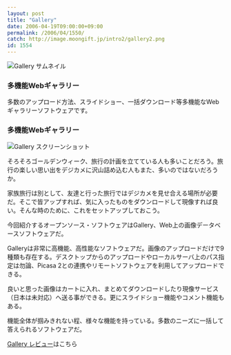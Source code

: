 ```yaml
---
layout: post
title: "Gallery"
date: 2006-04-19T09:00:00+09:00
permalink: /2006/04/1550/
catch: http://image.moongift.jp/intro2/gallery2.png
id: 1554
---
```

 ![Gallery サムネイル](http://image.moongift.jp/intro2/gallery2.t.png "Gallery サムネイル")
  

### 多機能Webギャラリー
  
多数のアップロード方法、スライドショー、一括ダウンロード等多機能なWebギャラリーソフトウェアです。  
<!--more-->  

### 多機能Webギャラリー
  

![Gallery スクリーンショット](http://image.moongift.jp/intro2/gallery2.png "Gallery スクリーンショット")

  

そろそろゴールデンウィーク、旅行の計画を立てている人も多いことだろう。旅行の楽しい思い出をデジカメに沢山詰め込む人もまた、多いのではないだろうか。

  

家族旅行は別として、友達と行った旅行ではデジカメを見せ合える場所が必要だ。そこで皆アップすれば、気に入ったものをダウンロードして現像すれば良い。そんな時のために、これをセットアップしておこう。

  

今回紹介するオープンソース・ソフトウェアはGallery、Web上の画像データベースソフトウェアだ。

  

Galleryは非常に高機能、高性能なソフトウェアだ。画像のアップロードだけで9種類も存在する。デスクトップからのアップロードやローカルサーバ上のパス指定は勿論、Picasa 2との連携やリモートソフトウェアを利用してアップロードできる。

  

良いと思った画像はカートに入れ、まとめてダウンロードしたり現像サービス（日本は未対応）へ送る事ができる。更にスライドショー機能やコメント機能もある。

  

機能全体が掴みきれない程、様々な機能を持っている。多数のニーズに一括して答えられるソフトウェアだ。

  

[Gallery レビュー](http://oss.moongift.jp/review/i-1554.html)はこちら

